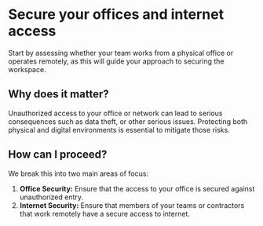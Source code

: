 # Secure your offices and internet access

Start by assessing whether your team works from a physical office or operates
remotely, as this will guide your approach to securing the workspace.

## Why does it matter?

Unauthorized access to your office or network can lead to serious consequences
such as data theft, or other serious issues. Protecting both physical and
digital environments is essential to mitigate those risks.

## How can I proceed?

We break this into two main areas of focus:

1. **Office Security:** Ensure that the access to your office is secured against
   unauthorized entry.
2. **Internet Security:** Ensure that members of your teams or contractors that
   work remotely have a secure access to internet.
